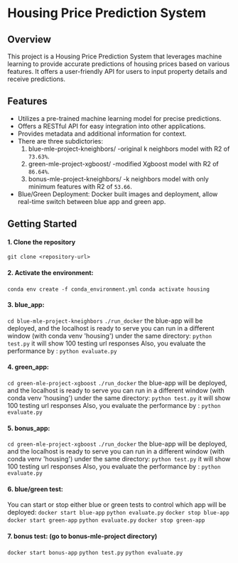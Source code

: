 # Housing Price Prediction System

## Overview
This project is a Housing Price Prediction System that leverages machine learning to provide accurate predictions of housing prices based on various features. It offers a user-friendly API for users to input property details and receive predictions.

## Features
- Utilizes a pre-trained machine learning model for precise predictions.
- Offers a RESTful API for easy integration into other applications.
- Provides metadata and additional information for context.
- There are three subdictories: 
     1) blue-mle-project-kneighbors/ 
     -original k neighbors model with R2 of `73.63%`.
     2) green-mle-project-xgboost/
     -modified Xgboost model with R2 of `86.64%`.
     3) bonus-mle-project-kneighbors/
     -k neighbors model with only minimum features with R2 of `53.66`.
- Blue/Green Deployment: Docker built images and deployment, allow real-time switch between blue app and green app.

## Getting Started
#### 1. Clone the repository
   `git clone <repository-url>`
#### 2. Activate the environment:
`conda env create -f conda_environment.yml`
`conda activate housing`

#### 3. blue_app: 
`cd blue-mle-project-kneighbors`
`./run_docker`
the blue-app will be deployed, and the localhost is ready to serve
you can run in a different window (with conda venv 'housing') under the same directory:
`python test.py`
it will show 100 testing url responses
Also, you evaluate the performance by :
`python evaluate.py` 

#### 4. green_app: 
`cd green-mle-project-xgboost`
`./run_docker`
the blue-app will be deployed, and the localhost is ready to serve
you can run in a different window (with conda venv 'housing') under the same directory:
`python test.py`
it will show 100 testing url responses
Also, you evaluate the performance by :
`python evaluate.py` 
#### 5. bonus_app: 
`cd green-mle-project-xgboost`
`./run_docker`
the blue-app will be deployed, and the localhost is ready to serve
you can run in a different window (with conda venv 'housing') under the same directory:
`python test.py`
it will show 100 testing url responses
Also, you evaluate the performance by :
`python evaluate.py` 

#### 6. blue/green test:
You can start or stop either blue or green tests to control which app will be deployed:
`docker start blue-app`
`python evaluate.py`
`docker stop blue-app`
`docker start green-app`
`python evaluate.py`
`docker stop green-app`

#### 7. bonus test: (go to bonus-mle-project directory)
`docker start bonus-app`
`python test.py` 
`python evaluate.py`



